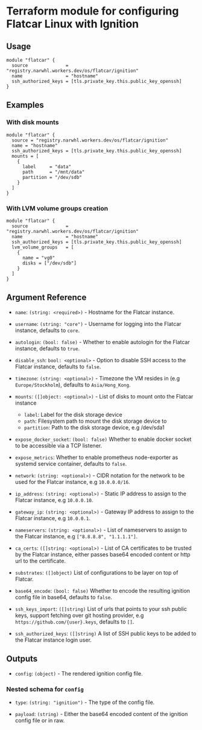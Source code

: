 # Terraform module for configuring Flatcar Linux with Ignition

## Usage

```hcl
module "flatcar" {
  source              = "registry.narwhl.workers.dev/os/flatcar/ignition"
  name                = "hostname"
  ssh_authorized_keys = [tls.private_key.this.public_key_openssh]
}
```

## Examples

### With disk mounts

```hcl
module "flatcar" {
  source = "registry.narwhl.workers.dev/os/flatcar/ignition"
  name = "hostname"
  ssh_authorized_keys = [tls.private_key.this.public_key_openssh]
  mounts = [
    {
      label     = "data"
      path      = "/mnt/data"
      partition = "/dev/sdb"
    }
  ]
}
```

### With LVM volume groups creation

```hcl
module "flatcar" {
  source              = "registry.narwhl.workers.dev/os/flatcar/ignition"
  name                = "hostname"
  ssh_authorized_keys = [tls.private_key.this.public_key_openssh]
  lvm_volume_groups   = [
    {
      name = "vg0"
      disks = ["/dev/sdb"]
    }
  ]
}
```

## Argument Reference

- `name`: `(string: <required>)` - Hostname for the Flatcar instance.

- `username`: `(string: "core")` - Username for logging into the Flatcar instance, defaults to `core`.

- `autologin`: `(bool: false)` - Whether to enable autologin for the Flatcar instance, defaults to `true`.

- `disable_ssh`: `bool: <optional>` - Option to disable SSH access to the Flatcar instance, defaults to `false`.

- `timezone`: `(string: <optional>)` - Timezone the VM resides in (e.g `Europe/Stockholm`), defaults to `Asia/Hong_Kong`.

- `mounts`: `([]object: <optional>)` -  List of disks to mount onto the Flatcar instance

  - `label`: Label for the disk storage device
  - `path`: Filesystem path to mount the disk storage device to
  - `partition`: Path to the disk storage device, e.g /dev/sda1

- `expose_docker_socket`: `(bool: false)` Whether to enable docker socket to be accessible via a TCP listener.

- `expose_metrics`: Whether to enable prometheus node-exporter as systemd service container, defaults to `false`.

- `network`: `(string: <optional>)` - CIDR notation for the network to be used for the Flatcar instance, e.g `10.0.0.0/16`.

- `ip_address`: `(string: <optional>)` - Static IP address to assign to the Flatcar instance, e.g `10.0.0.10`.

- `gateway_ip`: `(string: <optional>)` - Gateway IP address to assign to the Flatcar instance, e.g `10.0.0.1`.

- `nameservers`: `(string: <optional>)` - List of nameservers to assign to the Flatcar instance, e.g `["8.8.8.8", "1.1.1.1"]`.

- `ca_certs`: `([]string: <optional>)` - List of CA certificates to be trusted by the Flatcar instance, either passes base64 encoded content or http url to the certificate.

- `substrates`: `([]object)` List of configurations to be layer on top of Flatcar.

- `base64_encode`: `(bool: false)` Whether to encode the resulting ignition config file in base64, defaults to `false`.

- `ssh_keys_import`: `([]string)` List of urls that points to your ssh public keys, support fetching over git hosting provider, e.g `https://github.com/{user}.keys`, defaults to `[]`.

- `ssh_authorized_keys`: `([]string)` A list of SSH public keys to be added to the Flatcar instance login user.

## Outputs

- `config`: `(object)` - The rendered ignition config file.

### Nested schema for `config`

- `type`: `(string: "ignition")` - The type of the config file.

- `payload`: `(string)` - Either the base64 encoded content of the ignition config file or in raw.
